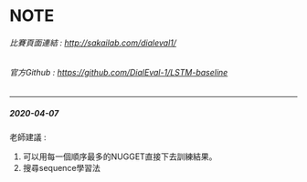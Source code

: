 # NOTE
###### 比賽頁面連結 : http://sakailab.com/dialeval1/

###### 官方Github : https://github.com/DialEval-1/LSTM-baseline

---

##### 2020-04-07

老師建議 : 

1. 可以用每一個順序最多的NUGGET直接下去訓練結果。
2. 搜尋sequence學習法

